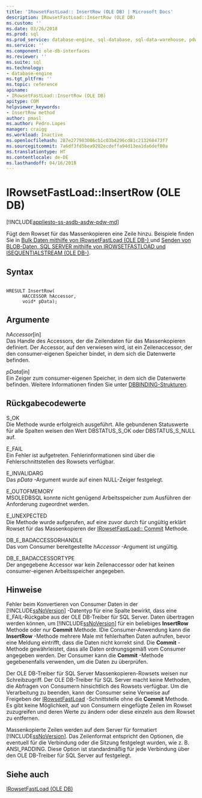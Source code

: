 ```yaml
---
title: 'IRowsetFastLoad:: InsertRow (OLE DB) | Microsoft Docs'
description: IRowsetFastLoad::InsertRow (OLE DB)
ms.custom: ''
ms.date: 03/26/2018
ms.prod: sql
ms.prod_service: database-engine, sql-database, sql-data-warehouse, pdw
ms.service: ''
ms.component: ole-db-interfaces
ms.reviewer: ''
ms.suite: sql
ms.technology:
- database-engine
ms.tgt_pltfrm: ''
ms.topic: reference
apiname:
- IRowsetFastLoad::InsertRow (OLE DB)
apitype: COM
helpviewer_keywords:
- InsertRow method
author: pmasl
ms.author: Pedro.Lopes
manager: craigg
ms.workload: Inactive
ms.openlocfilehash: 287e277983086cb1c03b4296cd81c213268473f7
ms.sourcegitcommit: 7a6df3fd5bea9282ecdeffa94d13ea1da6def80a
ms.translationtype: HT
ms.contentlocale: de-DE
ms.lasthandoff: 04/16/2018
---
```

# <a name="irowsetfastloadinsertrow-ole-db"></a>IRowsetFastLoad::InsertRow (OLE DB)
[!INCLUDE[appliesto-ss-asdb-asdw-pdw-md](../../../includes/appliesto-ss-asdb-asdw-pdw-md.md)]

  Fügt dem Rowset für das Massenkopieren eine Zeile hinzu. Beispiele finden Sie in [Bulk Daten mithilfe von IRowsetFastLoad &#40;OLE DB-&#41; ](../../oledb/ole-db-how-to/bulk-copy-data-using-irowsetfastload-ole-db.md) und [Senden von BLOB-Daten, SQL SERVER mithilfe von IROWSETFASTLOAD und ISEQUENTIALSTREAM &#40;OLE DB-&#41;](../../oledb/ole-db-how-to/send-blob-data-to-sql-server-using-irowsetfastload-and-isequentialstream-ole-db.md).  
  
## <a name="syntax"></a>Syntax  
  
```  
  
HRESULT InsertRow(  
      HACCESSOR hAccessor,  
      void* pData);  
```  
  
## <a name="arguments"></a>Argumente  
 *hAccessor*[in]  
 Das Handle des Accessors, der die Zeilendaten für das Massenkopieren definiert. Der Accessor, auf den verwiesen wird, ist ein Zeilenaccessor, der den consumer-eigenen Speicher bindet, in dem sich die Datenwerte befinden.  
  
 *pData*[in]  
 Ein Zeiger zum consumer-eigenen Speicher, in dem sich die Datenwerte befinden. Weitere Informationen finden Sie unter [DBBINDING-Strukturen](http://go.microsoft.com/fwlink/?LinkId=65955).  
  
## <a name="return-code-values"></a>Rückgabecodewerte  
 S_OK  
 Die Methode wurde erfolgreich ausgeführt. Alle gebundenen Statuswerte für alle Spalten weisen den Wert DBSTATUS_S_OK oder DBSTATUS_S_NULL auf.  
  
 E_FAIL  
 Ein Fehler ist aufgetreten. Fehlerinformationen sind über die Fehlerschnittstellen des Rowsets verfügbar.  
  
 E_INVALIDARG  
 Das *pData* -Argument wurde auf einen NULL-Zeiger festgelegt.  
  
 E_OUTOFMEMORY  
 MSOLEDBSQL konnte nicht genügend Arbeitsspeicher zum Ausführen der Anforderung zugeordnet werden.  
  
 E_UNEXPECTED  
 Die Methode wurde aufgerufen, auf eine zuvor durch für ungültig erklärt Rowset für das Massenkopieren der [IRowsetFastLoad:: Commit](../../oledb/ole-db-interfaces/irowsetfastload-commit-ole-db.md) Methode.  
  
 DB_E_BADACCESSORHANDLE  
 Das vom Consumer bereitgestellte *hAccessor* -Argument ist ungültig.  
  
 DB_E_BADACCESSORTYPE  
 Der angegebene Accessor war kein Zeilenaccessor oder hat keinen consumer-eigenen Arbeitsspeicher angegeben.  
  
## <a name="remarks"></a>Hinweise  
 Fehler beim Konvertieren von Consumer Daten in der [!INCLUDE[ssNoVersion](../../../includes/ssnoversion-md.md)] -Datentyp für eine Spalte bewirkt, dass eine E_FAIL-Rückgabe aus der OLE DB-Treiber für SQL Server. Daten übertragen werden können, um [!INCLUDE[ssNoVersion](../../../includes/ssnoversion-md.md)] für ein beliebiges **InsertRow** Methode oder nur **Commit** Methode. lDie Consumer-Anwendung kann die **InsertRow** -Methode mehrere Male mit fehlerhaften Daten aufrufen, bevor eine Meldung eintrifft, dass die Daten nicht korrekt sind. Die **Commit** -Methode gewährleistet, dass alle Daten ordnungsgemäß vom Consumer angegeben werden. Der Consumer kann die **Commit** -Methode gegebenenfalls verwenden, um die Daten zu überprüfen.  
  
 Der OLE DB-Treiber für SQL Server Massenkopieren-Rowsets weisen nur Schreibzugriff. Der OLE DB-Treiber für SQL Server macht keine Methoden, die Abfragen von Consumern hinsichtlich des Rowsets verfügbar. Um die Verarbeitung zu beenden, kann der Consumer seine Verweise auf Freigeben der [IRowsetFastLoad](../../oledb/ole-db-interfaces/irowsetfastload-ole-db.md) -Schnittstelle ohne die **Commit** Methode. Es gibt keine Möglichkeit, auf von Consumern eingefügte Zeilen im Rowset zuzugreifen und deren Werte zu ändern oder diese einzeln aus dem Rowset zu entfernen.  
  
 Massenkopierte Zeilen werden auf dem Server für formatiert [!INCLUDE[ssNoVersion](../../../includes/ssnoversion-md.md)]. Das Zeilenformat entspricht den Optionen, die eventuell für die Verbindung oder die Sitzung festgelegt wurden, wie z. B. ANSI_PADDING. Diese Option ist standardmäßig für jede Verbindung über den OLE DB-Treiber für SQL Server auf festgelegt.  
  
## <a name="see-also"></a>Siehe auch  
 [IRowsetFastLoad &#40;OLE DB&#41;](../../oledb/ole-db-interfaces/irowsetfastload-ole-db.md)  
  
  
